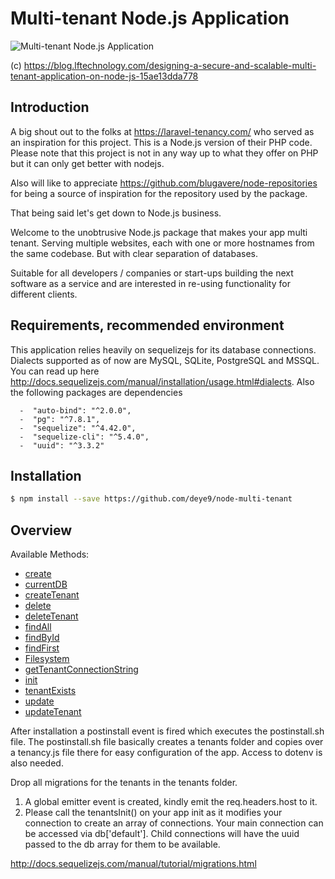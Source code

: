 # Multi-tenant Node.js Application

<img src="https://cdn-images-1.medium.com/max/1600/1*YJHmalZ71_3AekY06edhPg.png" alt="Multi-tenant Node.js Application">

(c) https://blog.lftechnology.com/designing-a-secure-and-scalable-multi-tenant-application-on-node-js-15ae13dda778

## Introduction

A big shout out to the folks at https://laravel-tenancy.com/ who served as an inspiration for this project. This is a Node.js version of their PHP code. Please note that this project is not in any way up to what they offer on PHP but it can only get better with nodejs. 

Also will like to appreciate https://github.com/blugavere/node-repositories for being a source of inspiration for the repository used by the package.

That being said let's get down to Node.js business.

Welcome to the unobtrusive Node.js package that makes your app multi tenant. Serving multiple websites, each with one or more hostnames from the same codebase. But with clear separation of databases.

Suitable for all developers / companies or start-ups building the next software as a service and are interested in re-using functionality for different clients.

## Requirements, recommended environment

This application relies heavily on sequelizejs for its database connections. Dialects supported as of now are MySQL, SQLite, PostgreSQL and MSSQL. 
You can read up here http://docs.sequelizejs.com/manual/installation/usage.html#dialects. Also the following packages are dependencies

```
  -  "auto-bind": "^2.0.0",
  -  "pg": "^7.8.1",
  -  "sequelize": "^4.42.0",
  -  "sequelize-cli": "^5.4.0",
  -  "uuid": "^3.3.2"
```

## Installation

```sh
$ npm install --save https://github.com/deye9/node-multi-tenant
```

## Overview

Available Methods:

- [create](#mongodb-native-repository)
- [currentDB](./packages/inmem-repository/README.md)
- [createTenant](#postgresql)
- [delete](#mongodb-native-repository)
- [deleteTenant](#mongoose-repository)
- [findAll](#ajax)
- [findById](#mongodb-native-repository)
- [findFirst](#mongodb-native-repository)
- [Filesystem](#filesystem-repository)
- [getTenantConnectionString](#mongodb-native-repository)
- [init](./packages/redis-repository/README.md)
- [tenantExists](#cassandra)
- [update](#mongodb-native-repository)
- [updateTenant](#mongodb-native-repository)


After installation a postinstall event is fired which executes the postinstall.sh file. The postinstall.sh file basically creates a tenants folder and copies over a tenancy.js file there for easy configuration of the app. Access to dotenv is also needed.

Drop all migrations for the tenants in the tenants folder.

1. A global emitter event is created, kindly emit the req.headers.host to it.
2. Please call the tenantsInit() on your app init as it modifies your connection to create an array of connections. Your main connection can be accessed via db['default']. Child connections will have the uuid passed to the db array for them to be available.


http://docs.sequelizejs.com/manual/tutorial/migrations.html
